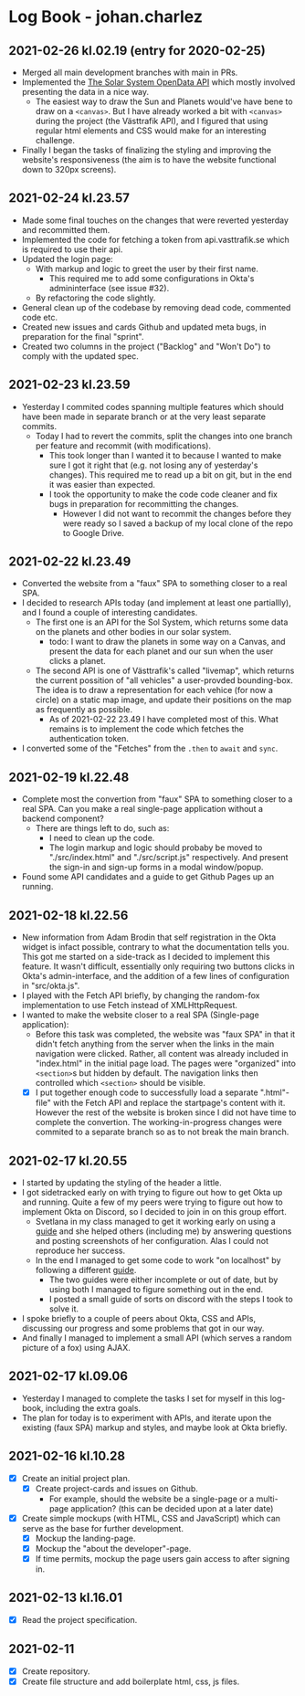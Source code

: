 # Log Book - johan.charlez
## 2021-02-26 kl.02.19 (entry for 2020-02-25)
- Merged all main development branches with main in PRs.
- Implemented the [The Solar System OpenData API](https://api.le-systeme-solaire.net/en/) which mostly involved presenting the data in a nice way.
  - The easiest way to draw the Sun and Planets would've have bene to draw on a `<canvas>`. But I have already worked a bit with `<canvas>` during the project (the Västtrafik API), and I figured that using regular html elements and CSS would make for an interesting challenge.
- Finally I began the tasks of finalizing the styling and improving the website's responsiveness (the aim is to have the website functional down to 320px screens).
## 2021-02-24 kl.23.57
- Made some final touches on the changes that were reverted yesterday and recommitted them.
- Implemented the code for fetching a token from api.vasttrafik.se which is required to use their api.
- Updated the login page:
  - With markup and logic to greet the user by their first name.
    - This required me to add some configurations in Okta's admininterface (see issue #32).
  - By refactoring the code slightly.
- General clean up of the codebase by removing dead code, commented code etc.
- Created new issues and cards Github and updated meta bugs, in preparation for the final "sprint".
- Created two columns in the project ("Backlog" and "Won't Do") to comply with the updated spec.
## 2021-02-23 kl.23.59
- Yesterday I commited codes spanning multiple features which should have been made in separate branch or at the very least separate commits.
  - Today I had to revert the commits, split the changes into one branch per feature and recommit (with modifications).
    - This took longer than I wanted it to because I wanted to make sure I got it right that (e.g. not losing any of yesterday's changes). This required me to read up a bit on git, but in the end it was easier than expected.
    - I took the opportunity to make the code code cleaner and fix bugs in preparation for recommitting the changes.
      - However I did not want to recommit the changes before they were ready so I saved a backup of my local clone of the repo to Google Drive.
## 2021-02-22 kl.23.49
- Converted the website from a "faux" SPA to something closer to a real SPA.
- I decided to research APIs today (and implement at least one partiallly), and I found a couple of interesting candidates.
  - The first one is an API for the Sol System, which returns some data on the planets and other bodies in our solar system.
    - todo: I want to draw the planets in some way on a Canvas, and present the data for each planet and our sun when the user clicks a planet.
  - The second API is one of Västtrafik's called "livemap", which returns the current possition of "all vehicles" a user-provded bounding-box. The idea is to draw a representation for each vehice (for now a circle) on a static map image, and update their positions on the map as frequently as possible.
    - As of 2021-02-22 23.49 I have completed most of this. What remains is to implement the code which fetches the authentication token.
- I converted some of the "Fetches" from the `.then` to `await` and `sync`.
## 2021-02-19 kl.22.48
- Complete most the convertion from "faux" SPA to something closer to a real SPA. Can you make a real single-page application without a backend component?
  - There are things left to do, such as:
    - I need to clean up the code.
    - The login markup and logic should probaby be moved to "./src/index.html" and "./src/script.js" respectively. And present the sign-in and sign-up forms in a modal window/popup.
- Found some API candidates and a guide to get Github Pages up an running.
## 2021-02-18 kl.22.56
- New information from Adam Brodin that self registration in the Okta widget is infact possible, contrary to what the documentation tells you. This got me started on a side-track as I decided to implement this feature. It wasn't difficult, essentially only requiring two buttons clicks in Okta's admin-interface, and the addition of a few lines of configuration in "src/okta.js".
- I played with the Fetch API briefly, by changing the random-fox implementation to use Fetch instead of XMLHttpRequest.
- I wanted to make the website closer to a real SPA (Single-page application):
  - Before this task was completed, the website was "faux SPA" in that it didn't fetch anything from the server when the links in the main navigation were clicked. Rather, all content was already included in "index.html" in the initial page load. The pages were "organized" into `<section>`s but hidden by default. The navigation links then controlled which `<section>` should be visible.
  - [x] I put together enough code to successfully load a separate ".html"-file" with the Fetch API and replace the startpage's content with it. However the rest of the website is broken since I did not have time to complete the convertion. The working-in-progress changes were commited to a separate branch so as to not break the main branch.
## 2021-02-17 kl.20.55
- I started by updating the styling of the header a little.
- I got sidetracked early on with trying to figure out how to get Okta up and running. Quite a few of my peers were trying to figure out how to implement Okta on Discord, so I decided to join in on this group effort.
  - Svetlana in my class managed to get it working early on using a [guide](https://developer.okta.com/blog/2018/06/08/add-authentication-to-any-web-page-in-10-minutes) and she helped others (including me) by answering questions and posting screenshots of her configuration.
  Alas I could not reproduce her success.
  - In the end I managed to get some code to work "on localhost" by following a different [guide](https://developer.okta.com/code/javascript/okta_sign-in_widget/).
    - The two guides were either incomplete or out of date, but by using both I managed to figure something out in the end.
    - I posted a small guide of sorts on discord with the steps I took to solve it.
- I spoke briefly to a couple of peers about Okta, CSS and APIs, discussing our progress and some problems that got in our way.
- And finally I managed to implement a small API (which serves a random picture of a fox) using AJAX.
## 2021-02-17 kl.09.06
- Yesterday I managed to complete the tasks I set for myself in this log-book, including the extra goals.
- The plan for today is to experiment with APIs, and iterate upon the existing (faux SPA) markup and styles, and maybe look at Okta briefly.
## 2021-02-16 kl.10.28
- [x] Create an initial project plan.
  - [x] Create project-cards and issues on Github.
    - For example, should the website be a single-page or a multi-page application? (this can be decided upon at a later date)
- [x] Create simple mockups (with HTML, CSS and JavaScript) which can serve as the base for further development.
  - [x] Mockup the landing-page.
  - [x] Mockup the "about the developer"-page.
  - [x] If time permits, mockup the page users gain access to after signing in.
## 2021-02-13 kl.16.01
- [x] Read the project specification.
## 2021-02-11
- [x] Create repository.
- [x] Create file structure and add boilerplate html, css, js files.
